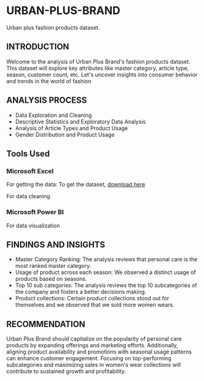# URBAN-PLUS-BRAND
Urban plus fashion products dataset. 

## INTRODUCTION
Welcome to the analysis of Urban Plus Brand's fashion products 
dataset. 
This dataset will explore key attributes like master category, 
article type, season, 
customer count, etc. Let's uncover insights into consumer 
behavior and trends in the world of fashion

## ANALYSIS PROCESS
- Data Exploration and Cleaning
- Descriptive Statistics and Exploratory Data Analysis
- Analysis of Article Types and Product Usage
- Gender Distribution and Product Usage
 
## Tools Used
### Microsoft Excel
 
  For getting the data: To get the dataset, [download here](https://www.kaggle.com/)
  
  For data cleaning 

   ### Microsoft Power BI
  
 For data visualization

  ##  FINDINGS AND INSIGHTS
 - Master Category Ranking: The analysis reviews that personal care is the 
most ranked master category.
- Usage of product across each season: We observed a distinct usage of products based on seasons.
- Top 10 sub categories: The analysis reviews the top 10 subcategories of 
the company and fosters a better decisions making.
- Product collections: Certain product collections stood out for themselves 
and we observed that we sold more women wears.
  
 ## RECOMMENDATION
 Urban Plus Brand should capitalize on the popularity of personal 
care products by expanding offerings and marketing efforts. 
Additionally, aligning product availability and promotions with 
seasonal usage patterns can enhance customer engagement.
 Focusing on top-performing subcategories and maximizing sales 
in women's wear collections will contribute to sustained growth 
and profitability. 
